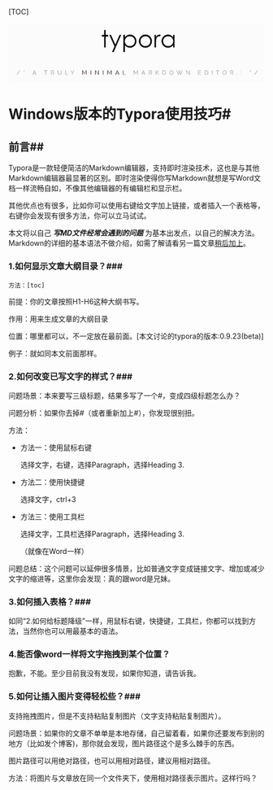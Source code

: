 [TOC]

![](images\typora.png)

# Windows版本的Typora使用技巧#

## 前言##

Typora是一款轻便简洁的Markdown编辑器，支持即时渲染技术，这也是与其他Markdown编辑器最显著的区别。即时渲染使得你写Markdown就想是写Word文档一样流畅自如，不像其他编辑器的有编辑栏和显示栏。

其他优点也有很多，比如你可以使用右键给文字加上链接，或者插入一个表格等，右键你会发现有很多方法，你可以立马试试。

本文将以自己 ***写MD文件经常会遇到的问题***  为基本出发点，以自己的解决方法。Markdown的详细的基本语法不做介绍，如需了解请看另一篇文章[稍后加上]()。

### 1.如何显示文章大纲目录？###

```
方法：[toc]
```

前提：你的文章按照H1-H6这种大纲书写。

作用：用来生成文章的大纲目录

位置：哪里都可以，不一定放在最前面。[本文讨论的typora的版本:0.9.23(beta)]

例子：就如同本文前面那样。

### 2.如何改变已写文字的样式？###

问题场景：本来要写三级标题，结果多写了一个#，变成四级标题怎么办？

问题分析：如果你去掉#（或者重新加上#），你发现很别扭。

方法：

- 方法一：使用鼠标右键

  选择文字，右键，选择Paragraph，选择Heading 3.

- 方法二：使用快捷键

  选择文字，ctrl+3

- 方法三：使用工具栏

  选择文字，工具栏选择Paragraph，选择Heading 3.

  （就像在Word一样）

问题总结：这个问题可以延伸很多情景，比如普通文字变成链接文字、增加或减少文字的缩进等，这里你会发现：真的跟word是兄妹。

### 3.如何插入表格？###

如同“2.如何给标题降级”一样，用鼠标右键，快捷键，工具栏，你都可以找到方法，当然你也可以用最基本的语法。

### 4.能否像word一样将文字拖拽到某个位置？

抱歉，不能。至少目前我没有发现，如果你知道，请告诉我。

### 5.如何让插入图片变得轻松些？###

支持拖拽图片，但是不支持粘贴复制图片（文字支持粘贴复制图片）。

问题场景：如果你的文章不单单是本地存储，自己留着看，如果你还要发布到别的地方（比如发个博客)，那你就会发现，图片路径这个是多么棘手的东西。

图片路径可以用绝对路径，也可以用相对路径，建议用相对路径。

方法：将图片与文章放在同一个文件夹下，使用相对路径表示图片。这样行吗？





